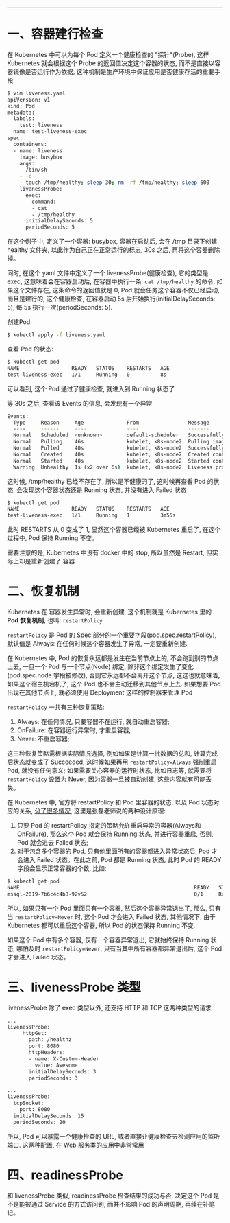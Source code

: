 





--- 


# 一、容器建行检查
在 Kubernetes 中可以为每个 Pod 定义一个健康检查的 "探针"(Probe), 这样 Kubernetes 就会根据这个 Probe 的返回值决定这个容器的状态, 而不是直接以容器镜像是否运行作为依据, 这种机制是生产环境中保证应用是否健康存活的重要手段.

```bash
$ vim liveness.yaml
apiVersion: v1
kind: Pod
metadata:
  labels:
    test: liveness
  name: test-liveness-exec
spec:
  containers:
  - name: liveness
    image: busybox
    args:
    - /bin/sh
    - -c
    - touch /tmp/healthy; sleep 30; rm -rf /tmp/healthy; sleep 600
    livenessProbe:
      exec:
        command:
        - cat
        - /tmp/healthy
      initialDelaySeconds: 5
      periodSeconds: 5
```
在这个例子中, 定义了一个容器: busybox, 容器在启动后, 会在 /tmp 目录下创建healthy 文件夹, 以此作为自己正在正常运行的标志, 30s 之后, 再将这个容器删除掉。

同时, 在这个 yaml 文件中定义了一个 livenessProbe(健康检查), 它的类型是 exec, 这意味着会在容器启动后, 在容器中执行一条: `cat /tmp/healthy` 的命令, 如果这个文件存在, 这条命令的返回值就是 0, Pod 就会任务这个容器不仅已经启动, 而且是建行的, 这个健康检查, 在容器启动 5s 后开始执行(initialDelaySeconds: 5), 每 5s 执行一次(periodSeconds: 5).

创建Pod:
```bash
$ kubectl apply -f liveness.yaml
```
查看 Pod 的状态:
```bash
$ kubectl get pod 
NAME                 READY   STATUS    RESTARTS   AGE
test-liveness-exec   1/1     Running   0          8s
```
可以看到, 这个 Pod 通过了健康检查, 就进入到 Running 状态了

等 30s 之后, 查看该 Events 的信息, 会发现有一个异常
```bash
Events:
  Type     Reason     Age              From                Message
  ----     ------     ----             ----                -------
  Normal   Scheduled  <unknown>        default-scheduler   Successfully assigned default/test-liveness-exec to k8s-node2
  Normal   Pulling    46s              kubelet, k8s-node2  Pulling image "busybox"
  Normal   Pulled     40s              kubelet, k8s-node2  Successfully pulled image "busybox"
  Normal   Created    40s              kubelet, k8s-node2  Created container liveness
  Normal   Started    40s              kubelet, k8s-node2  Started container liveness
  Warning  Unhealthy  1s (x2 over 6s)  kubelet, k8s-node2  Liveness probe failed: cat: can't open '/tmp/healthy': No such file or directory
```
这时候, /tmp/healthy 已经不存在了, 所以是不健康的了, 这时候再查看 Pod 的状态, 会发现这个容器状态还是 Running 状态, 并没有进入 Failed 状态
```bash
$ kubectl get pod 
NAME                 READY   STATUS    RESTARTS   AGE
test-liveness-exec   1/1     Running   1          3m55s
```
此时 RESTARTS 从 0 变成了 1, 显然这个容器已经被 Kubernetes 重启了, 在这个过程中, Pod 保持 Running 不变。

需要注意的是, Kubernetes 中没有 docker 中的 stop, 所以虽然是 Restart, 但实际上却是重新创建了 容器

# 二、恢复机制 
Kubernetes 在 容器发生异常时, 会重新创建, 这个机制就是 Kubernetes 里的 **Pod 恢复机制**, 也叫: `restartPolicy`

`restartPolicy` 是 Pod 的 Spec 部分的一个重要字段(pod.spec.restartPolicy), 默认值是 Always: 在任何时候这个容器发生了异常, 一定要重新创建.

在 Kubernetes 中, Pod 的恢复永远都是发生在当前节点上的, 不会跑到别的节点上去, 一旦一个 Pod 与一个节点(Node) 绑定, 除非这个绑定发生了变化(pod.spec.node 字段被修改), 否则它永远都不会离开这个节点, 这这也就意味着, 如果这个宿主机宕机了, 这个 Pod 也不会主动迁移到其他节点上去. 如果想要 Pod 出现在其他节点上, 就必须使用 Deployment 这样的控制器来管理 Pod

`restartPolicy` 一共有三种恢复策略:
1. Always: 在任何情况, 只要容器不在运行, 就自动重启容器;
2. OnFailure: 在容器运行异常时, 才重启容器;
3. Never: 不重启容器;

这三种恢复策略需根据实际情况选择, 例如如果是计算一批数据的总和, 计算完成后状态就变成了 Succeeded, 这时候如果再用 `restartPolicy=Always` 强制重启 Pod, 就没有任何意义; 如果需要关心容器的运行时状态, 比如日志等, 就需要将 `restartPolicy` 设置为 Never, 因为容器一旦被自动创建, 这些内容就有可能丢失。

在 Kubernetes 中, 官方将 restartPolicy 和 Pod 里容器的状态, 以及 Pod 状态对应的关系, [分了很多情况](https://kubernetes.io/docs/concepts/workloads/pods/pod-lifecycle/#example-states), 这里是张磊老师说的两种设计原理:
1. 只要 Pod 的 restartPolicy 指定的策略允许重启异常的容器(Always和OnFailure), 那么这个 Pod 就会保持 Running 状态, 并进行容器重启, 否则, Pod 就会进去 Failed 状态;
2. 对于包含多个容器的 Pod, 只有他里面所有的容器都进入异常状态后, Pod 才会进入 Failed 状态。在此之前, Pod 都是 Running 状态, 此时 Pod 的 READY 字段会显示正常容器的个数, 比如:
```bash
$ kubectl get pod 
NAME                                                         READY   STATUS    RESTARTS   AGE
mssql-2019-7b6c4c4b8-92v52                                   0/1     Running   204        16h
```
所以, 如果只有一个 Pod 里面只有一个容器, 然后这个容器异常退出了, 那么, 只有当 `restartPolicy=Never` 时, 这个 Pod 才会进入 Failed 状态, 其他情况下, 由于 Kubernetes 都可以重启这个容器, 所以 Pod 的状态保持 Running 不变.

如果这个 Pod 中有多个容器, 仅有一个容器异常退出, 它就始终保持 Running 状态, 哪怕及时 `restartPolicy=Never`, 只有当其中所有容器都异常退出后, 这个 Pod 才会进入 Failed 状态。


# 三、livenessProbe 类型
livenessProbe 除了 exec 类型以外, 还支持 HTTP 和 TCP 这两种类型的请求
```bash
...
livenessProbe:
     httpGet:
       path: /healthz
       port: 8080
       httpHeaders:
       - name: X-Custom-Header
         value: Awesome
       initialDelaySeconds: 3
       periodSeconds: 3
```
```bash
...
livenessProbe:
  tcpSocket:
    port: 8080
  initialDelaySeconds: 15
  periodSeconds: 20
```
所以, Pod 可以暴露一个健康检查的 URL, 或者直接让健康检查去检测应用的监听端口. 这两种配置, 在 Web 服务类的应用中非常常用

# 四、readinessProbe
和 livenessProbe 类似, readinessProbe 检查结果的成功与否, 决定这个 Pod 是不是能被通过 Service 的方式访问到, 而并不影响 Pod 的声明周期, 再续在补笔记。